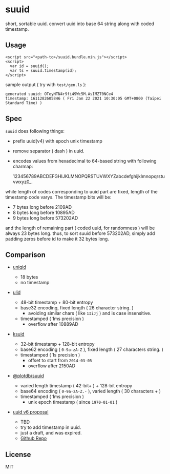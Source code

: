 # suuid

short, sortable uuid. convert uuid into base 64 string along with coded timestamp.



## Usage

    <script src="<path-to>/suuid.bundle.min.js"></script>
    <script>
      var id = suuid();
      var ts = suuid.timestamp(id);
    </script>

sample output ( try with `test/gen.ls` ):

    generated suuid: OTeyNTN4r9fi49Wc5M.AsIMZT0NCe4
    timestamp: 1611282605846 ( Fri Jan 22 2021 10:30:05 GMT+0800 (Taipei Standard Time) )


## Spec

`suuid` does following things:

 - prefix uuid(v4) with epoch unix timestamp 
 - remove separator ( dash ) in uuid.
 - encodes values from hexadecimal to 64-based string with following charmap:

    123456789ABCDEFGHIJKLMNOPQRSTUVWXYZabcdefghijklmnopqrstuvwxyz0_.

while length of codes corresponding to uuid part are fixed, length of the timestamp code varys. The timestamp bits will be:

 - 7 bytes long before 2109AD
 - 8 bytes long before 10895AD
 - 9 bytes long before 573202AD

and the length of remaining part ( coded uuid, for randomness ) will be always 23 bytes long. thus, to sort suuid before 573202AD, simply add padding zeros before id to make it 32 bytes long.


## Comparison

 - [uniqid](https://github.com/adamhalasz/uniqid)
   - 18 bytes
   - no timestamp

 - [ulid](https://github.com/ulid/spec)
   - 48-bit timestamp + 80-bit entropy
   - base32 encoding, fixed length ( 26 character string. )
     - avoiding similar chars ( like `1IiJj` ) and is case insensitive.
   - timestamped ( 1ms precision )
     - overflow after 10889AD

 - [ksuid](https://github.com/segmentio/ksuid)
   - 32-bit timestamp + 128-bit entropy
   - base62 encoding ( `0-9a-zA-Z` ), fixed length ( 27 characters string. )
   - timestamped ( 1s precision )
     - offset to start from `2014-03-05`
     - overflow after 2150AD

 - [@plotdb/suuid](https://github.com/plotdb/suuid)
   - varied length timestamp ( 42-bit+ ) + 128-bit entropy
   - base64 encoding ( `0-9a-zA-Z.-` ), varied length ( 30 characters + )
   - timestamped ( 1ms precision )
     - unix epoch timestamp ( since `1970-01-01` )

 - [uuid v6 proposal](http://gh.peabody.io/uuidv6/)
   - TBD
   - try to add timestamp in uuid.
   - just a draft, and was expired.
   - [Github Repo](https://github.com/uuid6/uuid6-ietf-draft)


## License

MIT
